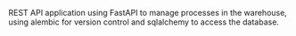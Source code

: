 REST API application using FastAPI to manage processes in the warehouse, using alembic for version control and sqlalchemy to access the database.
